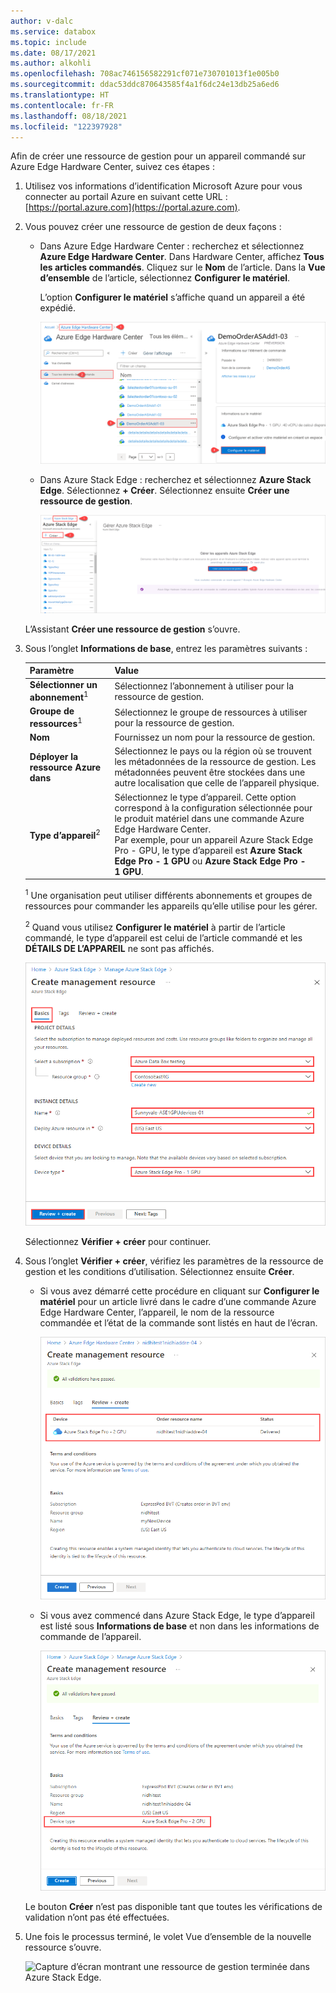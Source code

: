 ```yaml
---
author: v-dalc
ms.service: databox
ms.topic: include
ms.date: 08/17/2021
ms.author: alkohli
ms.openlocfilehash: 708ac746156582291cf071e730701013f1e005b0
ms.sourcegitcommit: ddac53ddc870643585f4a1f6dc24e13db25a6ed6
ms.translationtype: HT
ms.contentlocale: fr-FR
ms.lasthandoff: 08/18/2021
ms.locfileid: "122397928"
---
```

Afin de créer une ressource de gestion pour un appareil commandé sur Azure Edge Hardware Center, suivez ces étapes :

1. Utilisez vos informations d’identification Microsoft Azure pour vous connecter au portail Azure en suivant cette URL : [https://portal.azure.com](https://portal.azure.com).

1. Vous pouvez créer une ressource de gestion de deux façons :

    - Dans Azure Edge Hardware Center : recherchez et sélectionnez **Azure Edge Hardware Center**. Dans Hardware Center, affichez **Tous les articles commandés**. Cliquez sur le **Nom** de l’article. Dans la **Vue d’ensemble** de l’article, sélectionnez **Configurer le matériel**.
    
       L’option **Configurer le matériel** s’affiche quand un appareil a été expédié. 

       ![Illustration montrant 4 étapes pour démarrer la création d’une ressource de gestion à partir d’un article commandé dans Azure Edge Hardware Center.](media/azure-edge-hardware-center-create-management-resource/create-management-resource-01-a.png#lightbox) 
    
    - Dans Azure Stack Edge : recherchez et sélectionnez **Azure Stack Edge**. Sélectionnez **+ Créer**. Sélectionnez ensuite **Créer une ressource de gestion**.
    
       ![Illustration montrant 3 étapes pour démarrer la création d’une ressource de gestion dans Azure Stack Edge.](media/azure-edge-hardware-center-create-management-resource/create-management-resource-01-b.png#lightbox) 

    L’Assistant **Créer une ressource de gestion** s’ouvre.

1. Sous l’onglet **Informations de base**, entrez les paramètres suivants :

    |Paramètre                                  |Value                                                                                       |
    |-----------------------------------------|--------------------------------------------------------------------------------------------|
    |**Sélectionner un abonnement**<sup>1</sup>    |Sélectionnez l’abonnement à utiliser pour la ressource de gestion.                                 |
    |**Groupe de ressources**<sup>1</sup>           |Sélectionnez le groupe de ressources à utiliser pour la ressource de gestion. |
    |**Nom**                                 |Fournissez un nom pour la ressource de gestion.                                                 |
    |**Déployer la ressource Azure dans**             |Sélectionnez le pays ou la région où se trouvent les métadonnées de la ressource de gestion. Les métadonnées peuvent être stockées dans une autre localisation que celle de l’appareil physique. |
    |**Type d’appareil**<sup>2</sup>              |Sélectionnez le type d’appareil. Cette option correspond à la configuration sélectionnée pour le produit matériel dans une commande Azure Edge Hardware Center.<br>Par exemple, pour un appareil Azure Stack Edge Pro - GPU, le type d’appareil est **Azure Stack Edge Pro - 1 GPU** ou **Azure Stack Edge Pro - 1 GPU**.|       

    <sup>1</sup> Une organisation peut utiliser différents abonnements et groupes de ressources pour commander les appareils qu’elle utilise pour les gérer.

    <sup>2</sup> Quand vous utilisez **Configurer le matériel** à partir de l’article commandé, le type d’appareil est celui de l’article commandé et les **DÉTAILS DE L’APPAREIL** ne sont pas affichés. 

    ![Capture d’écran de l’onglet Informations de base pour créer une ressource de gestion. L’onglet Informations de base, les options et le bouton Vérifier + créer sont mis en évidence.](media/azure-edge-hardware-center-create-management-resource/create-management-resource-02.png)

    Sélectionnez **Vérifier + créer** pour continuer.

5. Sous l’onglet **Vérifier + créer**, vérifiez les paramètres de la ressource de gestion et les conditions d’utilisation. Sélectionnez ensuite **Créer**.

    - Si vous avez démarré cette procédure en cliquant sur **Configurer le matériel** pour un article livré dans le cadre d’une commande Azure Edge Hardware Center, l’appareil, le nom de la ressource commandée et l’état de la commande sont listés en haut de l’écran. 

      ![Capture d’écran de l’onglet Vérifier + créer quand une ressource de gestion Azure Stack Edge est créée pour un article commandé dans Azure Edge Hardware Center. Les informations de commande de l’appareil sont mises en évidence.](media/azure-edge-hardware-center-create-management-resource/create-management-resource-03.png)

    - Si vous avez commencé dans Azure Stack Edge, le type d’appareil est listé sous **Informations de base** et non dans les informations de commande de l’appareil. 

      ![Capture d’écran de l’onglet Vérifier + créer quand une ressource de gestion Azure Stack Edge est démarrée dans Azure Stack Edge. Le type d’appareil est mis en évidence sous Informations de base.](media/azure-edge-hardware-center-create-management-resource/create-management-resource-04.png)  

    Le bouton **Créer** n’est pas disponible tant que toutes les vérifications de validation n’ont pas été effectuées.

6. Une fois le processus terminé, le volet Vue d’ensemble de la nouvelle ressource s’ouvre.

    ![Capture d’écran montrant une ressource de gestion terminée dans Azure Stack Edge.](media/azure-edge-hardware-center-create-management-resource/create-management-resource-05\.png) 
